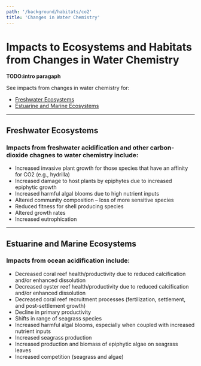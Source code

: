 ```yaml
---
path: '/background/habitats/co2'
title: 'Changes in Water Chemistry'
---
```


# Impacts to Ecosystems and Habitats from Changes in Water Chemistry

**TODO:intro paragaph**

See impacts from changes in water chemistry for:

- [Freshwater Ecosystems](#Freshwater)
- [Estuarine and Marine Ecosystems](#Marine)

<hr id="Freshwater"></hr>

## Freshwater Ecosystems

### Impacts from freshwater acidification and other carbon-dioxide chagnes to water chemistry include:

- Increased invasive plant growth for those species that have an affinity for CO2 (e.g., hydrilla)
- Increased damage to host plants by epiphytes due to increased epiphytic growth
- Increased harmful algal blooms due to high nutrient inputs
- Altered community composition – loss of more sensitive species
- Reduced fitness for shell producing species
- Altered growth rates
- Increased eutrophication

<hr id="Marine"></hr>

## Estuarine and Marine Ecosystems

### Impacts from ocean acidification include:

- Decreased coral reef health/productivity due to reduced calcification and/or enhanced dissolution
- Decreased oyster reef health/productivity due to reduced calcification and/or enhanced dissolution
- Decreased coral reef recruitment processes (fertilization, settlement, and post-settlement growth)
- Decline in primary productivity
- Shifts in range of seagrass species
- Increased harmful algal blooms, especially when coupled with increased nutrient inputs
- Increased seagrass production
- Increased production and biomass of epiphytic algae on seagrass leaves
- Increased competition (seagrass and algae)
